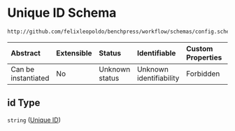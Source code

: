 # Unique ID Schema

```txt
http://github.com/felixleopoldo/benchpress/workflow/schemas/config.schema.json#/definitions/gcastle_iidsim/properties/id
```



| Abstract            | Extensible | Status         | Identifiable            | Custom Properties | Additional Properties | Access Restrictions | Defined In                                                        |
| :------------------ | :--------- | :------------- | :---------------------- | :---------------- | :-------------------- | :------------------ | :---------------------------------------------------------------- |
| Can be instantiated | No         | Unknown status | Unknown identifiability | Forbidden         | Allowed               | none                | [config.schema.json\*](config.schema.json "open original schema") |

## id Type

`string` ([Unique ID](config-definitions-gcastle_iidsim-properties-unique-id.md))
